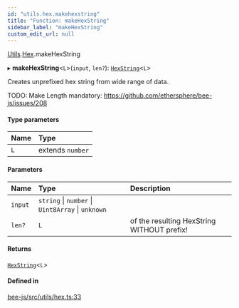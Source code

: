 ```yaml
---
id: "utils.hex.makehexstring"
title: "Function: makeHexString"
sidebar_label: "makeHexString"
custom_edit_url: null
---
```


[Utils](../modules/utils.md).[Hex](../modules/utils.hex.md).makeHexString

▸ **makeHexString**<`L`\>(`input`, `len?`): [`HexString`](../types/utils.hex.hexstring.md)<`L`\>

Creates unprefixed hex string from wide range of data.

TODO: Make Length mandatory: https://github.com/ethersphere/bee-js/issues/208

#### Type parameters

| Name | Type |
| :------ | :------ |
| `L` | extends `number` |

#### Parameters

| Name | Type | Description |
| :------ | :------ | :------ |
| `input` | `string` \| `number` \| `Uint8Array` \| `unknown` |  |
| `len?` | `L` | of the resulting HexString WITHOUT prefix! |

#### Returns

[`HexString`](../types/utils.hex.hexstring.md)<`L`\>

#### Defined in

[bee-js/src/utils/hex.ts:33](https://github.com/ethersphere/bee-js/blob/0e69ca1/src/utils/hex.ts#L33)
